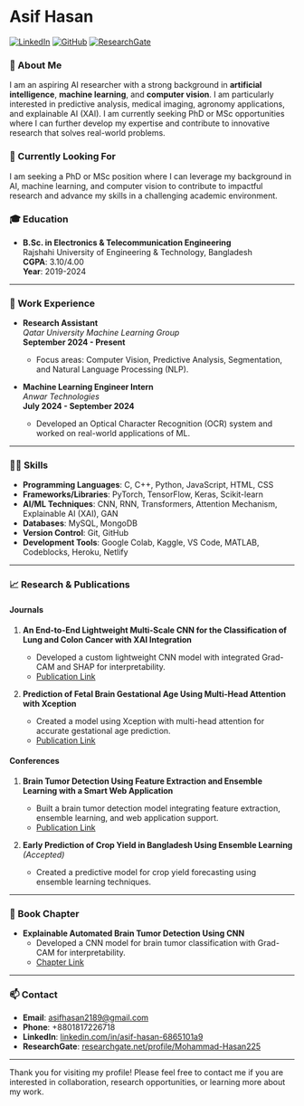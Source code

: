 # Asif Hasan

[![LinkedIn](https://img.shields.io/badge/LinkedIn-Profile-blue)](https://www.linkedin.com/in/asif-hasan-6865101a9) [![GitHub](https://img.shields.io/badge/GitHub-asifhasan24-lightgrey)](https://github.com/asifhasan24) [![ResearchGate](https://img.shields.io/badge/ResearchGate-Profile-green)](https://www.researchgate.net/profile/Mohammad-Hasan225)

### 👋 About Me

I am an aspiring AI researcher with a strong background in **artificial intelligence**, **machine learning**, and **computer vision**. I am particularly interested in predictive analysis, medical imaging, agronomy applications, and explainable AI (XAI). I am currently seeking PhD or MSc opportunities where I can further develop my expertise and contribute to innovative research that solves real-world problems.


### 🌱 Currently Looking For
I am seeking a PhD or MSc position where I can leverage my background in AI, machine learning, and computer vision to contribute to impactful research and advance my skills in a challenging academic environment.


### 🎓 Education

- **B.Sc. in Electronics & Telecommunication Engineering**  
  Rajshahi University of Engineering & Technology, Bangladesh  
  **CGPA**: 3.10/4.00  
  **Year**: 2019-2024

---

### 💼 Work Experience

- **Research Assistant**  
  *Qatar University Machine Learning Group*  
  **September 2024 - Present**  
  - Focus areas: Computer Vision, Predictive Analysis, Segmentation, and Natural Language Processing (NLP).

- **Machine Learning Engineer Intern**  
  *Anwar Technologies*  
  **July 2024 - September 2024**  
  - Developed an Optical Character Recognition (OCR) system and worked on real-world applications of ML.

---

### 🧑‍💻 Skills

- **Programming Languages**: C, C++, Python, JavaScript, HTML, CSS
- **Frameworks/Libraries**: PyTorch, TensorFlow, Keras, Scikit-learn
- **AI/ML Techniques**: CNN, RNN, Transformers, Attention Mechanism, Explainable AI (XAI), GAN
- **Databases**: MySQL, MongoDB
- **Version Control**: Git, GitHub
- **Development Tools**: Google Colab, Kaggle, VS Code, MATLAB, Codeblocks, Heroku, Netlify

---

### 📈 Research & Publications

#### Journals
1. **An End-to-End Lightweight Multi-Scale CNN for the Classification of Lung and Colon Cancer with XAI Integration**  
   - Developed a custom lightweight CNN model with integrated Grad-CAM and SHAP for interpretability.
   - [Publication Link](https://www.mdpi.com/2227-7080/12/4/56)

2. **Prediction of Fetal Brain Gestational Age Using Multi-Head Attention with Xception**  
   - Created a model using Xception with multi-head attention for accurate gestational age prediction.
   - [Publication Link](https://doi.org/10.1016/j.compbiomed.2024.109155)


#### Conferences
1. **Brain Tumor Detection Using Feature Extraction and Ensemble Learning with a Smart Web Application**  
   - Built a brain tumor detection model integrating feature extraction, ensemble learning, and web application support.
   - [Publication Link](https://ieeexplore.ieee.org/abstract/document/10303497/)

2. **Early Prediction of Crop Yield in Bangladesh Using Ensemble Learning** *(Accepted)*  
   - Created a predictive model for crop yield forecasting using ensemble learning techniques.

---

### 📘 Book Chapter

- **Explainable Automated Brain Tumor Detection Using CNN**  
  - Developed a CNN model for brain tumor classification with Grad-CAM for interpretability.
  - [Chapter Link](https://link.springer.com/chapter/10.1007/978-981-99-8937-9_33#:~:text=In%20this%20work%2C%20an%20explainable)

---

### 📫 Contact

- **Email**: [asifhasan2189@gmail.com](mailto:asifhasan2189@gmail.com)
- **Phone**: +8801817226718
- **LinkedIn**: [linkedin.com/in/asif-hasan-6865101a9](https://www.linkedin.com/in/asif-hasan-6865101a9)
- **ResearchGate**: [researchgate.net/profile/Mohammad-Hasan225](https://www.researchgate.net/profile/Mohammad-Hasan225)

---





Thank you for visiting my profile! Please feel free to contact me if you are interested in collaboration, research opportunities, or learning more about my work.
